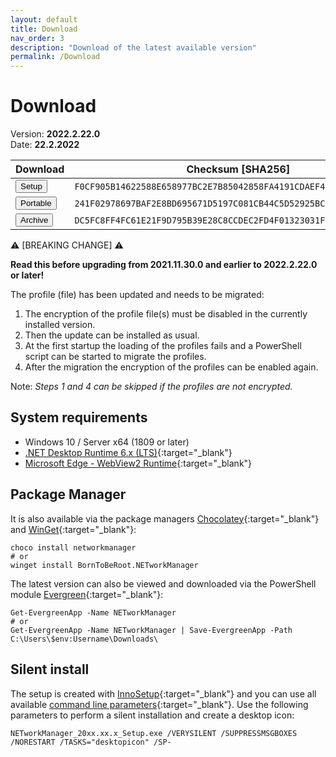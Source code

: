 ```yaml
---
layout: default
title: Download
nav_order: 3
description: "Download of the latest available version"
permalink: /Download
---
```


# Download

Version: **2022.2.22.0** <br>
Date: **22.2.2022**

| Download | Checksum [SHA256] |
|---|---|
| <a href='https://github.com/BornToBeRoot/NETworkManager/releases/download/2022.2.22.0/NETworkManager_2022.2.22.0_Setup.exe' target='_blank'><button type="button" name="button" class="btn btn-blue">Setup</button></a> | `F0CF905B14622588E658977BC2E7B85042858FA4191CDAEF4F84C1BAE2DC9311` |
| <a href='https://github.com/BornToBeRoot/NETworkManager/releases/download/2022.2.22.0/NETworkManager_2022.2.22.0_Portable.zip' target='_blank'><button type="button" name="button" class="btn btn-blue">Portable</button></a> | `241F02978697BAF2E8BD695671D5197C081CB44C5D52925BC30CC3CECF0A4592` |
| <a href='https://github.com/BornToBeRoot/NETworkManager/releases/download/2022.2.22.0/NETworkManager_2022.2.22.0_Archive.zip' target='_blank'><button type="button" name="button" class="btn btn-blue">Archive</button></a> | `DC5FC8FF4FC61E21F9D795B39E28C8CCDEC2FD4F01323031F27D691A93563CF8` |

:warning: [BREAKING CHANGE] :warning:

**Read this before upgrading from 2021.11.30.0 and earlier to 2022.2.22.0 or later!**

The profile (file) has been updated and needs to be migrated:
1. The encryption of the profile file(s) must be disabled in the currently installed version.
2. Then the update can be installed as usual.
3. At the first startup the loading of the profiles fails and a PowerShell script can be started to migrate the profiles.
4. After the migration the encryption of the profiles can be enabled again.

Note: _Steps 1 and 4 can be skipped if the profiles are not encrypted._

## System requirements
- Windows 10 / Server x64 (1809 or later)
- [.NET Desktop Runtime 6.x (LTS)](https://dotnet.microsoft.com/download/dotnet/6.0){:target="_blank"}
- [Microsoft Edge - WebView2 Runtime](https://developer.microsoft.com/en-us/microsoft-edge/webview2/){:target="_blank"}

## Package Manager
It is also available via the package managers [Chocolatey](https://chocolatey.org/packages/NETworkManager){:target="_blank"} and [WinGet](https://github.com/microsoft/winget-pkgs/tree/master/manifests/b/BornToBeRoot/NETworkManager/){:target="_blank"}:

```
choco install networkmanager
# or
winget install BornToBeRoot.NETworkManager
```

The latest version can also be viewed and downloaded via the PowerShell module [Evergreen](https://github.com/aaronparker/evergreen){:target="_blank"}:

```
Get-EvergreenApp -Name NETworkManager
# or
Get-EvergreenApp -Name NETworkManager | Save-EvergreenApp -Path C:\Users\$env:Username\Downloads\
```

## Silent install
The setup is created with [InnoSetup](https://jrsoftware.org/isinfo.php){:target="_blank"} and you can use all available [command line parameters](https://jrsoftware.org/ishelp/index.php?topic=setupcmdline){:target="_blank"}. Use the following parameters to perform a silent installation and create a desktop icon:

```
NETworkManager_20xx.xx.x_Setup.exe /VERYSILENT /SUPPRESSMSGBOXES /NORESTART /TASKS="desktopicon" /SP-
```

